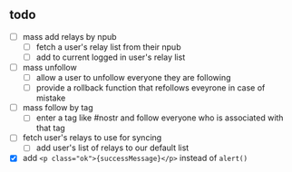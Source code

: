 ## todo

- [ ] mass add relays by npub
  - [ ] fetch a user's relay list from their npub
  - [ ] add to current logged in user's relay list
- [ ] mass unfollow
  - [ ] allow a user to unfollow everyone they are following
  - [ ] provide a rollback function that refollows eveyrone in case of mistake
- [ ] mass follow by tag
  - [ ] enter a tag like #nostr and follow everyone who is associated with that tag
- [ ] fetch user's relays to use for syncing
  - [ ] add user's list of relays to our default list
- [X] add `<p class="ok">{successMessage}</p>` instead of `alert()`